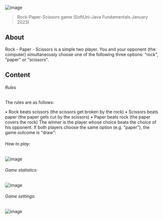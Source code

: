 
![image](https://user-images.githubusercontent.com/34564081/212906266-f2be493a-ad5d-4e16-ac05-88c34aee5aab.png)
> Rock-Paper-Scissors game (SoftUni-Java Fundamentals January 2023)

## About
Rock - Paper - Scissors is a simple two player.
You and your opponent (the computer) simultaneously choose one of the following three options: 
"rock", "paper" or "scissors". 

## Content
###### Rules
The rules are as follows:

•	Rock beats scissors (the scissors get broken by the rock)
•	Scissors beats paper (the paper gets cut by the scissors)
•	Paper beats rock (the paper covers the rock)
The winner is the player whose choice beats the choice of his opponent. 
If both players choose the same option (e.g. "paper"), the game outcome is "draw": 

###### How to play:
![image](https://user-images.githubusercontent.com/34564081/212906646-c73e28d2-0dfa-4982-ab83-97a35aefd3b8.png)

###### Game statistics:
![image](https://user-images.githubusercontent.com/34564081/212906806-2b521fb1-5cc9-4349-a0ab-bcaf686a3444.png)

###### Game settings:
![image](https://user-images.githubusercontent.com/34564081/212906721-f6d74355-6206-446e-8da4-689b3a4fd59a.png)

